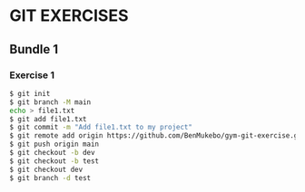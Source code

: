 # GIT EXERCISES

## Bundle 1

### Exercise 1

```bash
$ git init
$ git branch -M main
echo > file1.txt
$ git add file1.txt
$ git commit -m "Add file1.txt to my project"
$ git remote add origin https://github.com/BenMukebo/gym-git-exercise.git
$ git push origin main 
$ git checkout -b dev
$ git checkout -b test
$ git checkout dev
$ git branch -d test 
```

